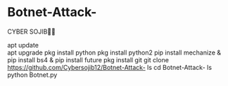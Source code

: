 # Botnet-Attack-
CYBER SOJIB🫡🫡

apt update  
apt upgrade 
pkg install python 
pkg install python2 
pip install mechanize &
 pip install bs4 & 
pip install future
pkg install git 
git clone https://github.com/Cybersojib12/Botnet-Attack-
ls
cd Botnet-Attack-
ls
python Botnet.py
